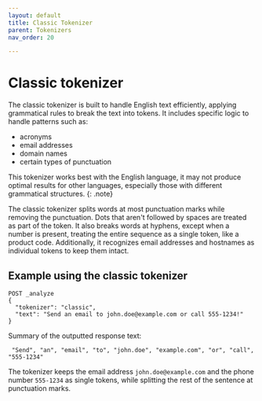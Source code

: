 ```yaml
---
layout: default
title: Classic Tokenizer
parent: Tokenizers
nav_order: 20

---
```


# Classic tokenizer
The classic tokenizer is built to handle English text efficiently, applying grammatical rules to break the text into tokens. It includes specific logic to handle patterns such as:
- acronyms 
- email addresses
- domain names
- certain types of punctuation

This tokenizer works best with the English language, it may not produce optimal results for other languages, especially those with different grammatical structures.
{: .note}

The classic tokenizer splits words at most punctuation marks while removing the punctuation. Dots that aren't followed by spaces are treated as part of the token. It also breaks words at hyphens, except when a number is present, treating the entire sequence as a single token, like a product code. Additionally, it recognizes email addresses and hostnames as individual tokens to keep them intact.

## Example using the classic tokenizer
```
POST _analyze
{
  "tokenizer": "classic",
  "text": "Send an email to john.doe@example.com or call 555-1234!"
}
```
Summary of the outputted response text:
```
 "Send", "an", "email", "to", "john.doe", "example.com", "or", "call", "555-1234" 
```
The tokenizer keeps the email address `john.doe@example.com` and the phone number `555-1234` as single tokens, while splitting the rest of the sentence at punctuation marks.

